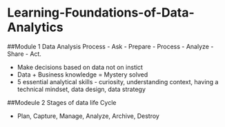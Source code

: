 # Learning-Foundations-of-Data-Analytics

##Module 1
Data Analysis Process - Ask - Prepare - Process - Analyze - Share - Act.
- Make decisions based on data not on instict
- Data + Business knowledge = Mystery solved
- 5 essential analytical skills - curiosity, understanding context, having a technical mindset, data design, data strategy


##Modeule 2
Stages of data life Cycle
- Plan, Capture, Manage, Analyze, Archive, Destroy
